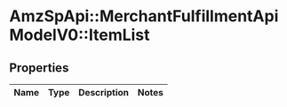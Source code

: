# AmzSpApi::MerchantFulfillmentApiModelV0::ItemList

## Properties
Name | Type | Description | Notes
------------ | ------------- | ------------- | -------------

